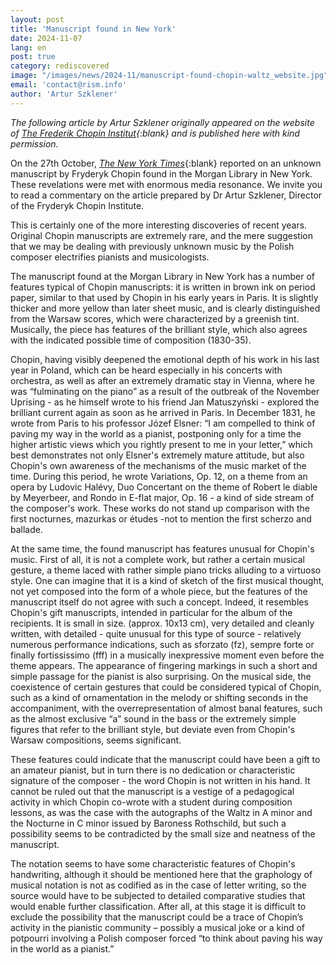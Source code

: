 ```yaml
---
layout: post
title: 'Manuscript found in New York'
date: 2024-11-07
lang: en
post: true
category: rediscovered
image: "/images/news/2024-11/manuscript-found-chopin-waltz_website.jpg"
email: 'contact@rism.info'
author: 'Artur Szklener'
---
```


_The following article by Artur Szklener originally appeared on the website of [The Frederik Chopin Institut](https://nifc.pl/en/home/aktualnosci/news/98){:blank} and is published here with kind permission._

On the 27th October, [_The New York Times_](https://www.nytimes.com/2024/10/27/arts/music/chopin-waltz-discovery.html?unlocked_article_code=1.VU4.M7gF.XAOAdF7LzrQr&smid=url-share){:blank} reported on an unknown manuscript by Fryderyk Chopin found in the Morgan Library in New York. These revelations were met with enormous media resonance. We invite you to read a commentary on the article prepared by Dr Artur Szklener, Director of the Fryderyk Chopin Institute.

This is certainly one of the more interesting discoveries of recent years. Original Chopin manuscripts are extremely rare, and the mere suggestion that we may be dealing with previously unknown music by the Polish composer electrifies pianists and musicologists.

The manuscript found at the Morgan Library in New York has a number of features typical of Chopin manuscripts: it is written in brown ink on period paper, similar to that used by Chopin in his early years in Paris. It is slightly thicker and more yellow than later sheet music, and is clearly distinguished from the Warsaw scores, which were characterized by a greenish tint. Musically, the piece has features of the brilliant style, which also agrees with the indicated possible time of composition (1830-35).

Chopin, having visibly deepened the emotional depth of his work in his last year in Poland, which can be heard especially in his concerts with orchestra, as well as after an extremely dramatic stay in Vienna, where he was “fulminating on the piano” as a result of the outbreak of the November Uprising - as he himself wrote to his friend Jan Matuszyński - explored the brilliant current again as soon as he arrived in Paris. In December 1831, he wrote from Paris to his professor Józef Elsner: “I am compelled to think of paving my way in the world as a pianist, postponing only for a time the higher artistic views which you rightly present to me in your letter,” which best demonstrates not only Elsner's extremely mature attitude, but also Chopin's own awareness of the mechanisms of the music market of the time. During this period, he wrote Variations, Op. 12, on a theme from an opera by Ludovic Halévy, Duo Concertant on the theme of Robert le diable by Meyerbeer, and Rondo in E-flat major, Op. 16 - a kind of side stream of the composer's work. These works do not stand up comparison with the first nocturnes, mazurkas or études -not to mention the first scherzo and ballade.
 
At the same time, the found manuscript has features unusual for Chopin's music. First of all, it is not a complete work, but rather a certain musical gesture, a theme laced with rather simple piano tricks alluding to a virtuoso style. One can imagine that it is a kind of sketch of the first musical thought, not yet composed into the form of a whole piece, but the features of the manuscript itself do not agree with such a concept. Indeed, it resembles Chopin's gift manuscripts, intended in particular for the album of the recipients. It is small in size. (approx. 10x13 cm), very detailed and cleanly written, with detailed - quite unusual for this type of source - relatively numerous performance indications, such as sforzato (fz), sempre forte or finally fortississimo (fff) in a musically inexpressive moment even before the theme appears. The appearance of fingering markings in such a short and simple passage for the pianist is also surprising. On the musical side, the coexistence of certain gestures that could be considered typical of Chopin, such as a kind of ornamentation in the melody or shifting seconds in the accompaniment, with the overrepresentation of almost banal features, such as the almost exclusive “a” sound in the bass or the extremely simple figures that refer to the brilliant style, but deviate even from Chopin's Warsaw compositions, seems significant.

These features could indicate that the manuscript could have been a gift to an amateur pianist, but in turn there is no dedication or characteristic signature of the composer - the word Chopin is not written in his hand. It cannot be ruled out that the manuscript is a vestige of a pedagogical activity in which Chopin co-wrote with a student during composition lessons, as was the case with the autographs of the Waltz in A minor and the Nocturne in C minor issued by Baroness Rothschild, but such a possibility seems to be contradicted by the small size and neatness of the manuscript.

The notation seems to have some characteristic features of Chopin's handwriting, although it should be mentioned here that the graphology of musical notation is not as codified as in the case of letter writing, so the source would have to be subjected to detailed comparative studies that would enable further classification. After all, at this stage it is difficult to exclude the possibility that the manuscript could be a trace of Chopin’s activity in the pianistic community – possibly a musical joke or a kind of potpourri involving a Polish composer forced “to think about paving his way in the world as a pianist.”
